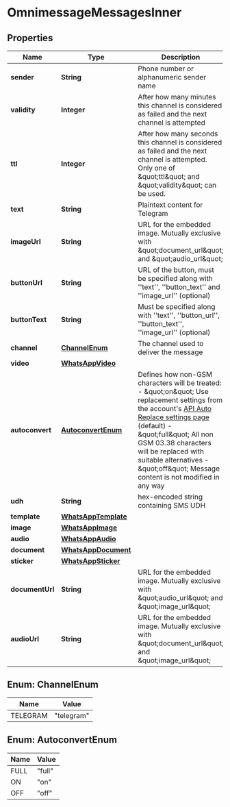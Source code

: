 

# OmnimessageMessagesInner


## Properties

| Name | Type | Description | Notes |
|------------ | ------------- | ------------- | -------------|
|**sender** | **String** | Phone number or alphanumeric sender name |  [optional] |
|**validity** | **Integer** | After how many minutes this channel is considered as failed and the next channel is attempted |  [optional] |
|**ttl** | **Integer** | After how many seconds this channel is considered as failed and the next channel is attempted.       Only one of \&quot;ttl\&quot; and \&quot;validity\&quot; can be used. |  [optional] |
|**text** | **String** | Plaintext content for Telegram |  |
|**imageUrl** | **String** | URL for the embedded image. Mutually exclusive with \&quot;document_url\&quot; and \&quot;audio_url\&quot; |  [optional] |
|**buttonUrl** | **String** | URL of the button, must be specified along with &#39;&#39;text&#39;&#39;, &#39;&#39;button_text&#39;&#39; and &#39;&#39;image_url&#39;&#39; (optional) |  [optional] |
|**buttonText** | **String** | Must be specified along with &#39;&#39;text&#39;&#39;, &#39;&#39;button_url&#39;&#39;, &#39;&#39;button_text&#39;&#39;, &#39;&#39;image_url&#39;&#39; (optional) |  [optional] |
|**channel** | [**ChannelEnum**](#ChannelEnum) | The channel used to deliver the message |  [optional] |
|**video** | [**WhatsAppVideo**](WhatsAppVideo.md) |  |  [optional] |
|**autoconvert** | [**AutoconvertEnum**](#AutoconvertEnum) | Defines how non-GSM characters will be treated:    - \&quot;on\&quot; Use replacement settings from the account&#39;s [API Auto Replace settings page](https://dashboard.messente.com/api-settings/auto-replace) (default)   - \&quot;full\&quot; All non GSM 03.38 characters will be replaced with suitable alternatives   - \&quot;off\&quot; Message content is not modified in any way |  [optional] |
|**udh** | **String** | hex-encoded string containing SMS UDH |  [optional] |
|**template** | [**WhatsAppTemplate**](WhatsAppTemplate.md) |  |  [optional] |
|**image** | [**WhatsAppImage**](WhatsAppImage.md) |  |  [optional] |
|**audio** | [**WhatsAppAudio**](WhatsAppAudio.md) |  |  [optional] |
|**document** | [**WhatsAppDocument**](WhatsAppDocument.md) |  |  [optional] |
|**sticker** | [**WhatsAppSticker**](WhatsAppSticker.md) |  |  [optional] |
|**documentUrl** | **String** | URL for the embedded image. Mutually exclusive with \&quot;audio_url\&quot; and \&quot;image_url\&quot; |  [optional] |
|**audioUrl** | **String** | URL for the embedded image. Mutually exclusive with \&quot;document_url\&quot; and \&quot;image_url\&quot; |  [optional] |



## Enum: ChannelEnum

| Name | Value |
|---- | -----|
| TELEGRAM | &quot;telegram&quot; |



## Enum: AutoconvertEnum

| Name | Value |
|---- | -----|
| FULL | &quot;full&quot; |
| ON | &quot;on&quot; |
| OFF | &quot;off&quot; |



